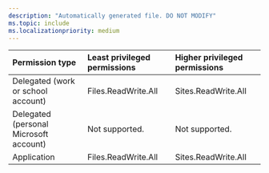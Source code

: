 ```yaml
---
description: "Automatically generated file. DO NOT MODIFY"
ms.topic: include
ms.localizationpriority: medium
---
```


|Permission type|Least privileged permissions|Higher privileged permissions|
|:---|:---|:---|
|Delegated (work or school account)|Files.ReadWrite.All|Sites.ReadWrite.All|
|Delegated (personal Microsoft account)|Not supported.|Not supported.|
|Application|Files.ReadWrite.All|Sites.ReadWrite.All|